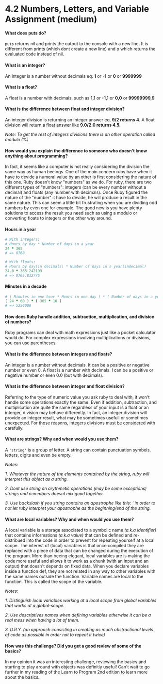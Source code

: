 # 4.2 Numbers, Letters, and Variable Assignment (medium)

#### What does puts do?
`puts` returns nil and prints the output to the console with a new line. It is different from prints (which dont create a new line) and p which returns the evaluated code instead of nil.

#### What is an integer?
An integer is a number without decimals eq. **1** or **-1** or **0** or **9999999**

#### What is a float?
A float is a number with decimals, such as **1,1** or **-1,1** or **0,0** or **99999999,9**

#### What is the difference between float and integer division?
An integer division is returning an integer answer eq. **9/2 returns 4.**
A float division will return a float answer like **9.0/2.0 returns 4.5.**

*Note: To get the rest of integers divisions there is an other operation called modulo (%)*

#### How would you explain the difference to someone who doesn't know anything about programming?
In fact, it seems like a computer is not really considering the division the same way as human beeings. One of the main concern ruby have when it have to devide a numeral value by an other is first considering the nature of this one. Ruby doesn't know "numbers" as we do. For ruby, there are two different types of "numbers": integers (can be every number without a decimal) and floats (any number with decimals). Once Ruby figured the nature of the "number" it have to devide, he will produce a result in the same nature. This can seem a little bit frustrating when you are dividing odd numbers by even one for example. The good new is you have plenty solutions to access the result you need such as using a modulo or converting floats to integers or the other way around.

#### Hours in a year
```ruby
# With integers:
# Hours by day * Number of days in a year
24 * 365
# => 8760

# With floats:
# Hours by day(in decimals) * Number of days in a year(indecimal)
24.0 * 365.242199
# => 8765.812776
```

#### Minutes in a decade
```ruby
# ( Minutes in one hour * Hours in one day ) * ( Number of days in a year * Years in a decade )
( 24 * 60 ) * ( 365 * 10 )
# => 5256000
```

#### How does Ruby handle addition, subtraction, multiplication, and division of numbers?
Ruby programs can deal with math expressions just like a pocket calculator would do. For complex expressions involving multiplications or divisions, you can use parentheses.

#### What is the difference between integers and floats?
An integer is a number without decimals. It can be a positive or negative number or even 0.
A float is a number with decimals. I can be a positive or negative number or even 0.0 (but with decimals).

#### What is the difference between integer and float division?
Referring to the type of numeric value you ask ruby to deal with, it won't handle some operations exactly the same.
Even if addition, subtraction, and multiplication are quite the same regardless of your input is a float or an interger, division may behave differently. In fact, an integer division will provide an integer result, what may be sometimes usefull or sometimes unexpected. For those reasons, integers divisions must be considered with carefully.

#### What are strings? Why and when would you use them?
A `'string'` is a group of letter. A string can contain punctuation symbols, letters, digits and even be empty.

*Notes:*

*1. Whatever the nature of the elements contained by the string, ruby will interpret this object as a string.*

*2. Dont use string on arythmetic operations (may be some exceptions) strings and nummbers doesnt mix good together.*

*3. Use backslash if you string contains an apostrophe like this: \' in order to not let ruby interpret your apostrophe as the beginning/end of the string.*

#### What are local variables? Why and when would you use them?
A local variable is a storage associated to a symbolic name *(a.k.a identifier)* that contains informations *(a.k.a value)* that can be defined and re-distribued into the code in order to prevent for repeating yourself at a local scope. The interest of (local) variables is that once compiled they are replaced with a piece of data that can be changed during the execution of the program. More than beeing elegant, local variables are is making the code more useful and allows it to work as a chunk (with an input and an output) that doesn't depends on fixed data.
When you declare variables inside a function def, they are not related in any way to other variables with the same names outside the function. Variable names are local to the function. This is called the scope of the variable.

*Notes:*

*1. Distinguish local variables working at a local scope from global variables that works at a global-scope.*

*2. Use descriptives names when defining variables otherwise it can be a real mess when having a lot of them.*

*3. D.R.Y. (an approach consisting in creating as much abstractional levels of code as possible in order not to repeat it twice)*

#### How was this challenge? Did you get a good review of some of the basics?
In my opinion it was an interesting challenge, reviewing the basics and starting to play around with objects was definitly useful! Can't wait to go further in my reading of the Learn to Program 2nd edition to learn more about the basics.
